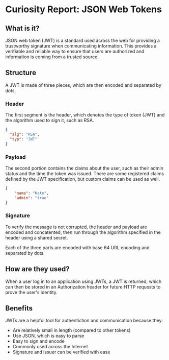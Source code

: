 # Curiosity Report: JSON Web Tokens
## What is it?
JSON web token (JWT) is a standard used across the web for providing a trustworthy signature when communicating information. This provides a verifiable and reliable way to ensure that users are authorized and information is coming from a trusted source.
## Structure
A JWT is made of three pieces, which are then encoded and separated by dots.
### Header
The first segment is the header, which denotes the type of token (JWT) and the algorithm used to sign it, such as RSA.
```json
{
  "alg": "RSA",
  "typ": "JWT"
}
```
### Payload
The second portion contains the claims about the user, such as their admin status and the time the token was issued. There are some registered claims defined by the JWT specification, but custom claims can be used as well.
```json
{
    "name": "Kate",
    "admin": "true"
}
```
### Signature
To verify the message is not corrupted, the header and payload are encoded and concatented, then run through the algorithm specified in the header using a shared secret.  
  
Each of the three parts are encoded with base 64 URL encoding and separated by dots.

## How are they used?
When a user log in to an application using JWTs, a JWT is returned, which can then be stored in an Authorization header for future HTTP requests to prove the user's identity.

## Benefits
JWTs are a helpful tool for authentiction and communication because they:
- Are relatively small in length (compared to other tokens)
- Use JSON, which is easy to parse
- Easy to sign and encode
- Commonly used across the Internet
- Signature and issuer can be verified with ease
